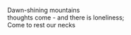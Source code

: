 Dawn-shining mountains    
thoughts come - and there is loneliness;    
Come to rest our necks    

